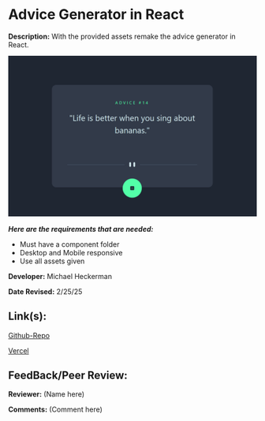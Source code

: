 # Advice Generator in React

**Description:** With the provided assets remake the advice generator in React.

![Design preview for Advice Generator](/src/assets/AdviceScreen.png)

***Here are the requirements that are needed:***
- Must have a component folder
- Desktop and Mobile responsive
- Use all assets given


**Developer:** Michael Heckerman

**Date Revised:** 2/25/25


## Link(s):

[Github-Repo](https://github.com/mkheck13/AdviceGenReact)

[Vercel](https://advice-gen-react-five.vercel.app/)

## FeedBack/Peer Review: 

**Reviewer:** (Name here)

**Comments:** (Comment here)